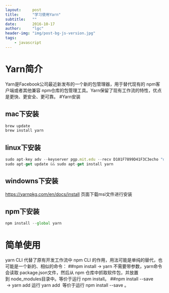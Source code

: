 ```yaml
---
layout:     post
title:      "学习使用Yarn"
subtitle:   ""
date:       2016-10-17
author:     "lgc"
header-img: "img/post-bg-js-version.jpg"
tags:
    - javascript
---
```

# Yarn简介
Yarn是Facebook公司最近新发布的一个新的包管理器，用于替代现有的 npm客户端或者其他兼容 npm仓库的包管理工具。Yarn保留了现有工作流的特性，优点是更快、更安全、更可靠。
#Yarn安装

## mac下安装
```javascript
brew update
brew install yarn
```
## linux下安装
```javascript
sudo apt-key adv --keyserver pgp.mit.edu --recv D101F7899D41F3C3echo "deb http://dl.yarnpkg.com/debian/ stable main" | sudo tee /etc/apt/sources.list.d/yarn.list
sudo apt-get update && sudo apt-get install yarn
```
## windowns下安装
https://yarnpkg.com/en/docs/install 页面下载msi文件进行安装

## npm下安装
```javascript
npm install --global yarn
```

# 简单使用
yarn CLI 代替了原有开发工作流中 npm CLI 的作用，用法可能是单纯的替代，也可能是一个新的、相似的命令：
##npm install → yarn
不需要带参数，yarn命令会读取 package.json文件，然后从 npm 仓库中抓取软件包，并放置到 node_modules目录中。等价于运行 npm install。
##npm install --save <name> → yarn add <name>
运行 yarn add <name> 等价于运行 npm install --save <name>。